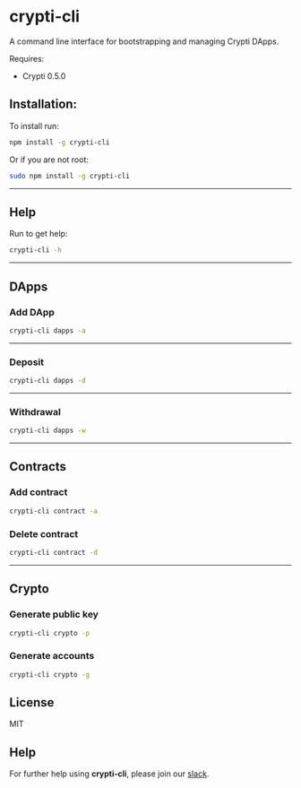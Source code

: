 # crypti-cli

A command line interface for bootstrapping and managing Crypti DApps.

Requires:

  * Crypti 0.5.0

## Installation: 

To install run: 

```sh
npm install -g crypti-cli
```

Or if you are not root:

```sh
sudo npm install -g crypti-cli
```

***

## Help

Run to get help:

```sh
crypti-cli -h
```

***

## DApps

### Add DApp

```sh
crypti-cli dapps -a
```

***

### Deposit

```sh
crypti-cli dapps -d
```

***

### Withdrawal

```sh
crypti-cli dapps -w
```

***

## Contracts

### Add contract

```sh
crypti-cli contract -a
```

### Delete contract

```sh
crypti-cli contract -d
```

***

## Crypto

### Generate public key

```sh
crypti-cli crypto -p
```

### Generate accounts

```sh
crypti-cli crypto -g
```

## License 

MIT

## Help

For further help using **crypti-cli**, please join our [slack](http://slack.crypti.me).
